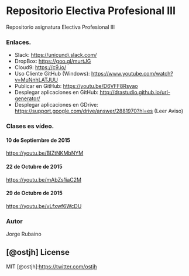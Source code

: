# Repositorio Electiva Profesional III

Repositorio asignatura Electiva Profesional III

### Enlaces.

* Slack: https://unicundi.slack.com/
* DropBox: https://goo.gl/murtJG
* Cloud9: https://c9.io/
* Uso Cliente GitHub (Windows): https://www.youtube.com/watch?v=MuNnhLATJUU
* Publicar en GitHub: https://youtu.be/D6VFF8Rsyao
* Desplegar aplicaciones en GitHub: http://drastudio.github.io/url-generator/
* Desplegar aplicaciones en GDrive: https://support.google.com/drive/answer/2881970?hl=es (Leer Aviso)

### Clases es vídeo.

#### 10 de Septiembre de 2015

https://youtu.be/BIZtNKMbNYM

#### 22 de Octubre de 2015

https://youtu.be/mAbZs1iaC2M

#### 29 de Octubre de 2015

https://youtu.be/vLfxwf6WcDU

### Autor
Jorge Rubaino

[@ostjh]
License
----
MIT
[@ostjh]:https://twitter.com/ostjh
